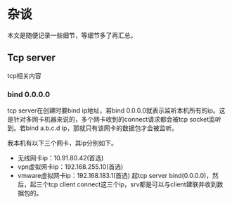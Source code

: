 # 杂谈
本文是随便记录一些细节，等细节多了再汇总。

## Tcp server
tcp相关内容
### bind 0.0.0.0
tcp server在创建时要bind ip地址，若bind 0.0.0.0就表示监听本机所有的ip。这是针对多网卡机器来说的，多个网卡收到的connect请求都会被tcp socket监听到。若bind a.b.c.d ip，那就只有该网卡的数据包才会被监听。

我本机有以下三个网卡，其ip分别如下。
* 无线网卡ip：10.91.80.42(首选) 
* vpn虚拟网卡ip：192.168.255.10(首选)
* vmware虚拟网卡ip：192.168.183.1(首选) 
起tcp server bind(0.0.0.0)，然后，起三个tcp client connect这三个ip，srv都是可以与client建联并收到数据包的。
